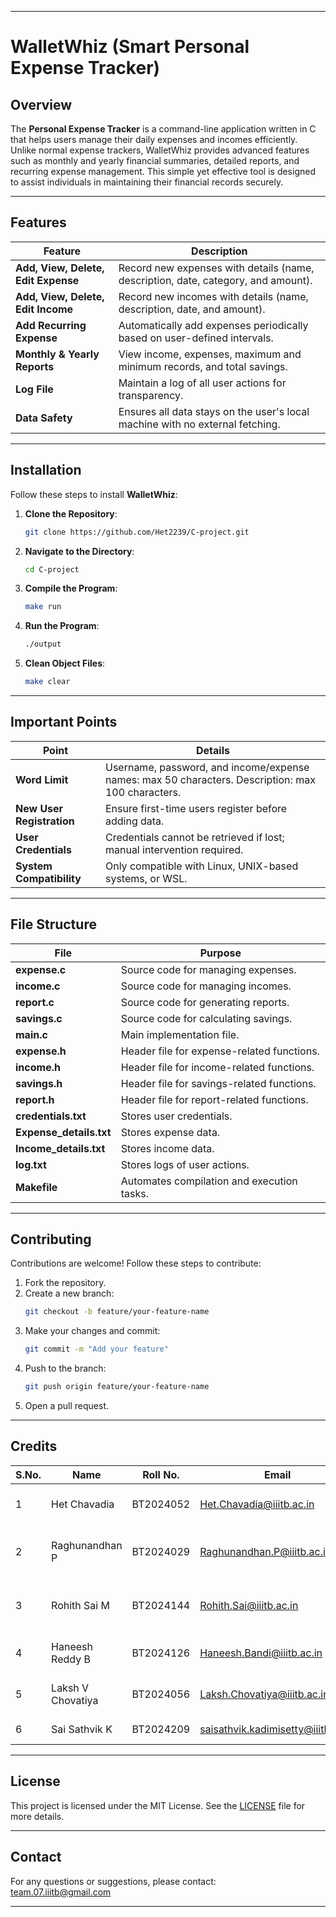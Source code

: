 

---

# **WalletWhiz (Smart Personal Expense Tracker)**

## Overview

The **Personal Expense Tracker** is a command-line application written in C that helps users manage their daily expenses and incomes efficiently. Unlike normal expense trackers, WalletWhiz provides advanced features such as monthly and yearly financial summaries, detailed reports, and recurring expense management. This simple yet effective tool is designed to assist individuals in maintaining their financial records securely.

---

## Features

| **Feature**                         | **Description**                                                                 |
|-------------------------------------|---------------------------------------------------------------------------------|
| **Add, View, Delete, Edit Expense** | Record new expenses with details (name, description, date, category, and amount). |
| **Add, View, Delete, Edit Income**  | Record new incomes with details (name, description, date, and amount).           |
| **Add Recurring Expense**           | Automatically add expenses periodically based on user-defined intervals.         |
| **Monthly & Yearly Reports**        | View income, expenses, maximum and minimum records, and total savings.           |
| **Log File**                        | Maintain a log of all user actions for transparency.                             |
| **Data Safety**                     | Ensures all data stays on the user's local machine with no external fetching.    |

---

## Installation

Follow these steps to install **WalletWhiz**:

1. **Clone the Repository**:
   ```bash
   git clone https://github.com/Het2239/C-project.git
   ```
2. **Navigate to the Directory**:
   ```bash
   cd C-project
   ```
3. **Compile the Program**:
   ```bash
   make run
   ```
4. **Run the Program**:
   ```bash
   ./output
   ```
5. **Clean Object Files**:
   ```bash
   make clear
   ```

---

## Important Points

| **Point**                       | **Details**                                                                                      |
|----------------------------------|--------------------------------------------------------------------------------------------------|
| **Word Limit**                   | Username, password, and income/expense names: max 50 characters. Description: max 100 characters. |
| **New User Registration**        | Ensure first-time users register before adding data.                                             |
| **User Credentials**             | Credentials cannot be retrieved if lost; manual intervention required.                          |
| **System Compatibility**         | Only compatible with Linux, UNIX-based systems, or WSL.                                         |

---

## File Structure

| **File**                  | **Purpose**                                                             |
|---------------------------|-------------------------------------------------------------------------|
| **expense.c**             | Source code for managing expenses.                                     |
| **income.c**              | Source code for managing incomes.                                      |
| **report.c**              | Source code for generating reports.                                    |
| **savings.c**             | Source code for calculating savings.                                   |
| **main.c**                | Main implementation file.                                              |
| **expense.h**             | Header file for expense-related functions.                             |
| **income.h**              | Header file for income-related functions.                              |
| **savings.h**             | Header file for savings-related functions.                             |
| **report.h**              | Header file for report-related functions.                              |
| **credentials.txt**       | Stores user credentials.                                               |
| **Expense_details.txt**   | Stores expense data.                                                   |
| **Income_details.txt**    | Stores income data.                                                    |
| **log.txt**               | Stores logs of user actions.                                           |
| **Makefile**              | Automates compilation and execution tasks.                             |

---

## Contributing

Contributions are welcome! Follow these steps to contribute:

1. Fork the repository.
2. Create a new branch:
   ```bash
   git checkout -b feature/your-feature-name
   ```
3. Make your changes and commit:
   ```bash
   git commit -m "Add your feature"
   ```
4. Push to the branch:
   ```bash
   git push origin feature/your-feature-name
   ```
5. Open a pull request.

---

## Credits

| **S.No.** | **Name**              | **Roll No.** | **Email**                                  | **Tasks**                                  |
|-----------|-----------------------|--------------|--------------------------------------------|-------------------------------------------|
| 1         | Het Chavadia          | BT2024052    | [Het.Chavadia@iiitb.ac.in](mailto:Het.Chavadia@iiitb.ac.in)      | Functional logic and login structure      |
| 2         | Raghunandhan P        | BT2024029    | [Raghunandhan.P@iiitb.ac.in](mailto:Raghunandhan.P@iiitb.ac.in)  | Functional logic and log file implementation |
| 3         | Rohith Sai M          | BT2024144    | [Rohith.Sai@iiitb.ac.in](mailto:Rohith.Sai@iiitb.ac.in)          | Program structure and UI implementation   |
| 4         | Haneesh Reddy B       | BT2024126    | [Haneesh.Bandi@iiitb.ac.in](mailto:Haneesh.Bandi@iiitb.ac.in)    | Functional logic implementation           |
| 5         | Laksh V Chovatiya     | BT2024056    | [Laksh.Chovatiya@iiitb.ac.in](mailto:Laksh.Chovatiya@iiitb.ac.in)| Report function implementation            |
| 6         | Sai Sathvik K         | BT2024209    | [saisathvik.kadimisetty@iiitb.ac.in](mailto:saisathvik.kadimisetty@iiitb.ac.in)| Makefile and header files                 |

---

## License

This project is licensed under the MIT License. See the [LICENSE](LICENSE.txt) file for more details.

---

## Contact

For any questions or suggestions, please contact:  
[team.07.iiitb@gmail.com](mailto:team.07.iiitb@gmail.com)

---

